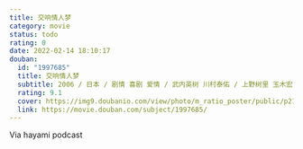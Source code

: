 ```yaml
---
title: 交响情人梦
category: movie
status: todo
rating: 0
date: 2022-02-14 18:10:17
douban:
  id: "1997685"
  title: 交响情人梦
  subtitle: 2006 / 日本 / 剧情 喜剧 爱情 / 武内英树 川村泰佑 / 上野树里 玉木宏
  rating: 9.1
  cover: https://img9.doubanio.com/view/photo/m_ratio_poster/public/p2191309034.jpg
  link: https://movie.douban.com/subject/1997685/
---
```


Via hayami podcast 